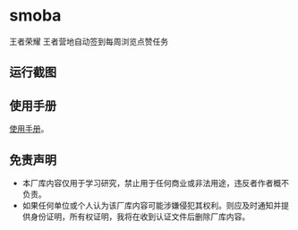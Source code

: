 # smoba
王者荣耀 王者营地自动签到每周浏览点赞任务

## 运行截图
## 使用手册
[使用手册](https://gosmoba.vercel.app/)。
## 免责声明
* 本厂库内容仅用于学习研究，禁止用于任何商业或非法用途，违反者作者概不负责。
* 如果任何单位或个人认为该厂库内容可能涉嫌侵犯其权利。则应及时通知并提供身份证明，所有权证明，我将在收到认证文件后删除厂库内容。
